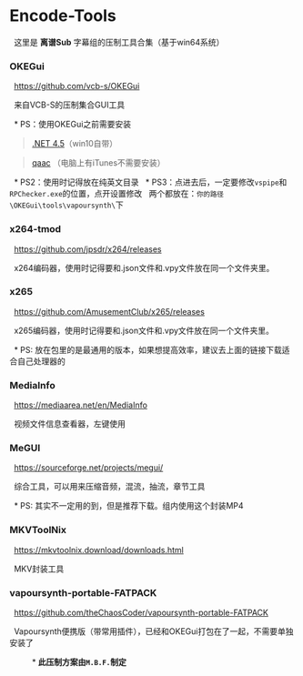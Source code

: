 # Encode-Tools
&nbsp;&nbsp;这里是 **离谱Sub** 字幕组的压制工具合集（基于win64系统）

### OKEGui
&nbsp;&nbsp;https://github.com/vcb-s/OKEGui

&nbsp;&nbsp;来自VCB-S的压制集合GUI工具

&nbsp;&nbsp;* PS：使用OKEGui之前需要安装

> [.NET 4.5](https://www.microsoft.com/zh-cn/download/details.aspx?id=30653)（win10自带）

> [qaac](https://github.com/lipusub/Encode-Tools/releases/download/1.1/AppleApplicationSupport64.msi) （电脑上有iTunes不需要安装） 

&nbsp;&nbsp;* PS2：使用时记得放在纯英文目录
&nbsp;&nbsp;* PS3：点进去后，一定要修改`vspipe`和`RPChecker.exe`的位置，点开设置修改
&nbsp;&nbsp;两个都放在：`你的路径\OKEGui\tools\vapoursynth\`下


### x264-tmod
&nbsp;&nbsp;https://github.com/jpsdr/x264/releases

&nbsp;&nbsp;x264编码器，使用时记得要和.json文件和.vpy文件放在同一个文件夹里。


### x265
&nbsp;&nbsp;https://github.com/AmusementClub/x265/releases

&nbsp;&nbsp;x265编码器，使用时记得要和.json文件和.vpy文件放在同一个文件夹里。

&nbsp;&nbsp;* PS: 放在包里的是最通用的版本，如果想提高效率，建议去上面的链接下载适合自己处理器的

  
### MediaInfo
&nbsp;&nbsp;https://mediaarea.net/en/MediaInfo

&nbsp;&nbsp;视频文件信息查看器，左键使用

  
### MeGUI
&nbsp;&nbsp;https://sourceforge.net/projects/megui/

&nbsp;&nbsp;综合工具，可以用来压缩音频，混流，抽流，章节工具

&nbsp;&nbsp;* PS: 其实不一定用的到，但是推荐下载。组内使用这个封装MP4
  

### MKVToolNix
&nbsp;&nbsp;https://mkvtoolnix.download/downloads.html

&nbsp;&nbsp;MKV封装工具

  
### vapoursynth-portable-FATPACK
&nbsp;&nbsp;https://github.com/theChaosCoder/vapoursynth-portable-FATPACK

&nbsp;&nbsp;Vapoursynth便携版（带常用插件），已经和OKEGui打包在了一起，不需要单独安装了



&nbsp;&nbsp;&nbsp;&nbsp;&nbsp;&nbsp;&nbsp;&nbsp;&nbsp;&nbsp;* **此压制方案由`M.B.F.`制定**
